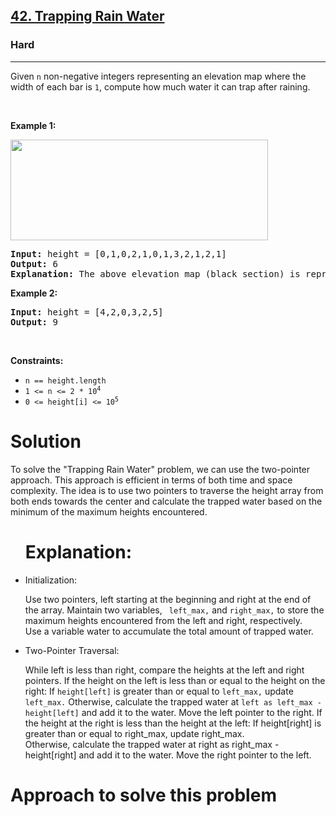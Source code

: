 <h2><a href="https://leetcode.com/problems/trapping-rain-water">42. Trapping Rain Water</a></h2><h3>Hard</h3><hr><p>Given <code>n</code> non-negative integers representing an elevation map where the width of each bar is <code>1</code>, compute how much water it can trap after raining.</p>

<p>&nbsp;</p>
<p><strong class="example">Example 1:</strong></p>
<img src="https://assets.leetcode.com/uploads/2018/10/22/rainwatertrap.png" style="width: 412px; height: 161px;" />
<pre>
<strong>Input:</strong> height = [0,1,0,2,1,0,1,3,2,1,2,1]
<strong>Output:</strong> 6
<strong>Explanation:</strong> The above elevation map (black section) is represented by array [0,1,0,2,1,0,1,3,2,1,2,1]. In this case, 6 units of rain water (blue section) are being trapped.
</pre>

<p><strong class="example">Example 2:</strong></p>

<pre>
<strong>Input:</strong> height = [4,2,0,3,2,5]
<strong>Output:</strong> 9
</pre>

<p>&nbsp;</p>
<p><strong>Constraints:</strong></p>

<ul>
	<li><code>n == height.length</code></li>
	<li><code>1 &lt;= n &lt;= 2 * 10<sup>4</sup></code></li>
	<li><code>0 &lt;= height[i] &lt;= 10<sup>5</sup></code></li>
</ul>
<h1> Solution </h1>
<p> To solve the "Trapping Rain Water" problem, we can use the two-pointer approach. This approach is efficient in terms of both time and space complexity. The idea is to use two pointers to traverse the height array from both ends towards the center and calculate the trapped water based on the minimum of the maximum heights encountered. </p>

<ul><h1><b>Explanation:</b></h1>
	<li>Initialization: <p> Use two pointers, left starting at the beginning and right at the end of the array.
	Maintain two variables, <code> left_max,</code> and <code>right_max,</code> to store the maximum heights encountered from the left and right, respectively.
	<br>Use a variable water to accumulate the total amount of trapped water.</p></li>
	<li>Two-Pointer Traversal:<p>While left is less than right, compare the heights at the left and right pointers.
	If the height on the left is less than or equal to the height on the right:
If <code>height[left]</code> is greater than or equal to <code>left_max,</code> update <code>left_max.</code>
Otherwise, calculate the trapped water at <code>left as left_max - height[left]</code> and add it to the water.
Move the left pointer to the right.
If the height at the right is less than the height at the left:
If height[right] is greater than or equal to right_max, update right_max.<br>
Otherwise, calculate the trapped water at right as right_max - height[right] and add it to the water.
Move the right pointer to the left.</p></li>
</ul>
<h1> Approach to solve this problem </h1>

